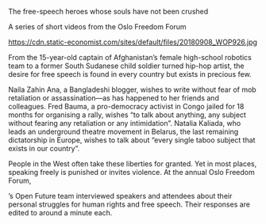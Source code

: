 The free-speech heroes whose souls have not been crushed

A series of short videos from the Oslo Freedom Forum

https://cdn.static-economist.com/sites/default/files/20180908_WOP926.jpg

From the 15-year-old captain of Afghanistan’s female high-school robotics team to a former South Sudanese child soldier turned hip-hop artist, the desire for free speech is found in every country but exists in precious few.

Naila Zahin Ana, a Bangladeshi blogger, wishes to write without fear of mob retaliation or assassination—as has happened to her friends and colleagues. Fred Bauma, a pro-democracy activist in Congo jailed for 18 months for organising a rally, wishes “to talk about anything, any subject without fearing any retaliation or any intimidation”. Natalia Kaliada, who leads an underground theatre movement in Belarus, the last remaining dictatorship in Europe, wishes to talk about “every single taboo subject that exists in our country”.

People in the West often take these liberties for granted. Yet in most places, speaking freely is punished or invites violence. At the annual Oslo Freedom Forum, 

’s Open Future team interviewed speakers and attendees about their personal struggles for human rights and free speech. Their responses are edited to around a minute each.